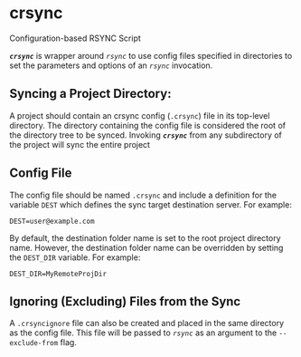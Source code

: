 # crsync

Configuration-based RSYNC Script

***`crsync`*** is wrapper around *`rsync`* to use config files specified in
directories to set the parameters and options of an *`rsync`* invocation.

## Syncing a Project Directory:
A project should contain an crsync config (`.crsync`) file in its top-level
directory.  The directory containing the config file is considered the root of
the directory tree to be synced.  Invoking ***`crsync`*** from any subdirectory
of the project will sync the entire project

## Config File
The config file should be named `.crsync` and include a definition for the
variable `DEST` which defines the sync target destination server.  For example:
```
DEST=user@example.com
```

By default, the destination folder name is set to the root project directory
name. However, the destination folder name can be overridden by setting the
`DEST_DIR` variable.  For example:
```
DEST_DIR=MyRemoteProjDir
```

## Ignoring (Excluding) Files from the Sync
A `.crsyncignore` file can also be created and placed in the same directory as
the config file.  This file will be passed to *`rsync`* as an argument to the
`--exclude-from` flag.
